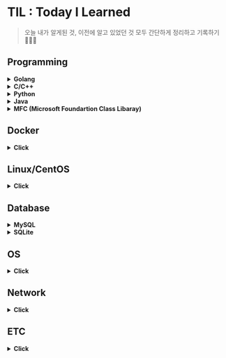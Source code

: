 # TIL : Today I Learned
> 오늘 내가 알게된 것, 이전에 알고 있었던 것 모두 간단하게 정리하고 기록하기 👩‍💻✨
  
## Programming

<details>
<summary><b>Golang</b></summary>   
<div markdown="2">   
   
+ [pointer](https://github.com/sujiny-tech/TIL/blob/main/programming/Golang/pointer.go)
+ [print](https://github.com/sujiny-tech/TIL/blob/main/programming/Golang/print_example.go) 
+ [scanf](https://github.com/sujiny-tech/TIL/blob/main/programming/Golang/scanf_example.go)
+ [TCP/IP](https://github.com/sujiny-tech/TIL/tree/main/programming/Golang/TCPIP) 
+ [단위테스트-Test, Benchmark](https://github.com/sujiny-tech/TIL/blob/main/programming/Golang/test/test.md)
+ [Mutex(Lock/Unlock/RLock/RUnlock)](https://github.com/sujiny-tech/TIL/tree/main/programming/Golang/mutex)
+ [time](https://github.com/sujiny-tech/TIL/tree/main/programming/Golang/time)
+ [JSON Encoding/Decoding](https://github.com/sujiny-tech/TIL/blob/main/programming/Golang/Encoding/JSON/JSON.md)
+ [Base58](https://github.com/sujiny-tech/TIL/blob/main/programming/Golang/Encoding/Base58/base58.md)
+ [go-sqlite3](https://github.com/sujiny-tech/TIL/blob/main/programming/Golang/DB/go-sqlite3/go_sqlite.md)
+ [net/http](https://github.com/sujiny-tech/TIL/blob/main/programming/Golang/HTTP/nethttp/nethttp.md)   
+ [fasthttp](https://github.com/sujiny-tech/TIL/blob/main/programming/Golang/HTTP/fasthttp/fasthttp.md)   
+ [HTTP/3](https://github.com/sujiny-tech/TIL/blob/main/programming/Golang/HTTP/HTTP3/HTTP3.md)   
+ [BoltDB](https://github.com/sujiny-tech/TIL/blob/main/programming/Golang/DB/BoltDB/BoltDB.md)   
+ [Cgo](https://github.com/sujiny-tech/TIL/tree/main/programming/Golang/c_go)   
+ [BIP32](https://github.com/sujiny-tech/TIL/blob/main/programming/Golang/BIP32%2C39/bip32_example.go)   
+ [BIP39](https://github.com/sujiny-tech/TIL/blob/main/programming/Golang/BIP32%2C39/bip39_example.go)  
+ [형변환](https://github.com/sujiny-tech/TIL/blob/main/programming/Golang/etc/type.md) 

</div>
</details>

<details>
<summary><b>C/C++</b></summary>   
<div markdown="1">   
 
+ [c++에서 c 함수 사용](https://github.com/sujiny-tech/TIL/blob/main/programming/C_C%2B%2B/c_cpp_extern.md)
+ [Error 리스트](https://github.com/sujiny-tech/TIL/blob/main/programming/C_C++/c_error_list.md)   
+ [C/C++ 성능체크 : Visual Studio 활용](https://github.com/sujiny-tech/TIL/blob/main/programming/C_C%2B%2B/check_perform.md)   


</div>
</details>

<details>
<summary><b>Python</b></summary>   
<div markdown="1">  
   
 + [Locust load test tool](https://github.com/sujiny-tech/TIL/blob/main/programming/Python/Locust/Locust_test.md)
  
</div>
</details>

<details>
<summary><b>Java</b></summary>   
<div markdown="2">   
   
+ [JNI(Java Native Interface) & JNA(Java Nativie Access)](https://github.com/sujiny-tech/TIL/blob/main/programming/Java/JNI%26JNA.md)   
+ [Base58](https://github.com/sujiny-tech/TIL/blob/main/programming/Java/base58.md)   
  

</div>
</details>

<details>
<summary><b>MFC (Microsoft Foundartion Class Libaray)</b></summary>   
<div markdown="1">   
   
+ listbox 다루기
+ dialog 배경화면 및 button bmp 이미지 덧붙이기
+ mutex 
+ thread 생성
  
</div>
</details>

## Docker
<details>
<summary><b>Click</b></summary>   
<div markdown="1">   

+ [Docker](https://github.com/sujiny-tech/TIL/blob/main/Docker/Docker.md)
+ [Docker 설치(CentOS7)](https://github.com/sujiny-tech/TIL/blob/main/Docker/Docker_install.md)
+ [Docker Cmd 정리](https://github.com/sujiny-tech/TIL/blob/main/Docker/docker_cmd.md)
+ [Docker Errror 리스트](https://github.com/sujiny-tech/TIL/blob/main/Docker/Docker_error.md)
+ [Docker Hub](https://github.com/sujiny-tech/TIL/blob/main/Docker/DockerHub.md)
  
</div>
</details>


## Linux/CentOS
<details>
<summary><b>Click</b></summary>   
<div markdown="1">   
 
+ [linux 서버 환경 체크 / 세팅](https://github.com/sujiny-tech/TIL/blob/main/Linux_CentOS/Check_server_setting.md)
+ [서버 ulimit 설정](https://github.com/sujiny-tech/TIL/blob/main/Linux_CentOS/Change_ulimit.md)
+ [linux 서버 성능 모니터링 - Nmon](https://github.com/sujiny-tech/TIL/blob/main/Linux_CentOS/Nmon.md)
+ [nohup, &(background)](https://github.com/sujiny-tech/TIL/blob/main/Linux_CentOS/nohup&.md)    
+ [Error & Cmd 리스트](https://github.com/sujiny-tech/TIL/blob/main/Linux_CentOS/Error_cmd_list.md)   
+ [서버 내 golang 설치](https://github.com/sujiny-tech/TIL/blob/main/Linux_CentOS/Install_Go.md)   
  
   
</div>
</details>

## Database
<details>
<summary><b>MySQL</b></summary>   
<div markdown="1">   

+ [MySQL 설치 및 Workbench 연동](https://github.com/sujiny-tech/TIL/blob/main/Database/MySQL/Install.md)
+ [MySQL 사용자 계정 추가/삭제/권한부여](https://github.com/sujiny-tech/TIL/blob/main/Database/MySQL/User.md)
+ [Error 리스트](https://github.com/sujiny-tech/TIL/blob/main/Database/MySQL/Errorlist.md)
   
</div>
</details>

<details>
<summary><b>SQLite</b></summary>   
<div markdown="1">   

+ [SQLite/SQLite Browser 설치](https://github.com/sujiny-tech/TIL/blob/main/Database/SQLite/Install.md)
+ [데이터베이스/테이블 생성](https://github.com/sujiny-tech/TIL/blob/main/Database/SQLite/Database_Table.md)  
  
</div>
</details>

## OS
<details>
<summary><b>Click</b></summary>   
<div markdown="1">   
   

+ [개요](https://github.com/sujiny-tech/TIL/blob/main/OS/Intro.md)
+ 컴퓨터의 구조와 성능향상
+ 프로세스와 스레드
+ CPU스케줄링
+ 프로세스 동기화
+ 교착 상태
  
</div>
</details>


## Network
<details>
<summary><b>Click</b></summary>   
<div markdown="1">   

+ [MQTT(Message Queuing Telemetry Transport)](https://github.com/sujiny-tech/TIL/blob/main/Network/MQTT.md)
  
</div>
</details>


## ETC
<details>
<summary><b>Click</b></summary>   
<div markdown="1">   
   
  
+ 소프트웨어 방법론
+ flow chart 
+ UML(Unified Modeling Language)
+ [JOSE(JSON Object Signing and Encryption)](https://github.com/sujiny-tech/TIL/blob/main/ETC/JWT/JOSE.md)
+ [JWT(JSON Web Token)](https://github.com/sujiny-tech/TIL/tree/main/ETC/JWT)
+ [JWS(JSON Web Signature) - login example using ECDSA](https://github.com/sujiny-tech/TIL/blob/main/ETC/JWT/jwt_login_example_ES256.js)   
+ [Keccak256 vs SHA3-256](https://github.com/sujiny-tech/TIL/blob/main/ETC/Keccak256_SHA3-256.md)
+ [CBOR](https://github.com/sujiny-tech/TIL/blob/main/ETC/CBOR.md)   
+ [VSCode_remote ssh 설정](https://github.com/sujiny-tech/TIL/blob/main/ETC/VScode_remote_ssh.md)

</div>
</details>



